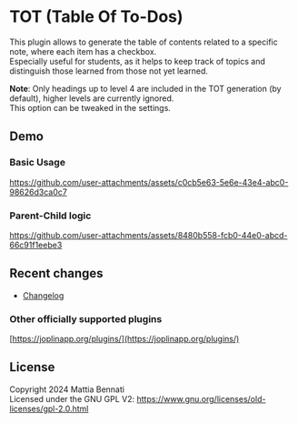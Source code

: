 # TOT (Table Of To-Dos)
This plugin allows to generate the table of contents related to a specific note, where each item has a checkbox.  
Especially useful for students, as it helps to keep track of topics and distinguish those learned from those not yet learned.  

**Note**: Only headings up to level 4 are included in the TOT generation (by default), higher levels are currently ignored.  
This option can be tweaked in the settings.

## Demo
### Basic Usage
https://github.com/user-attachments/assets/c0cb5e63-5e6e-43e4-abc0-98626d3ca0c7

### Parent-Child logic
https://github.com/user-attachments/assets/8480b558-fcb0-44e0-abcd-66c91f1eebe3



## Recent changes
- [Changelog](/CHANGELOG.md)

### Other officially supported plugins
[https://joplinapp.org/plugins/](https://joplinapp.org/plugins/)

## License
Copyright 2024 Mattia Bennati  
Licensed under the GNU GPL V2: https://www.gnu.org/licenses/old-licenses/gpl-2.0.html
